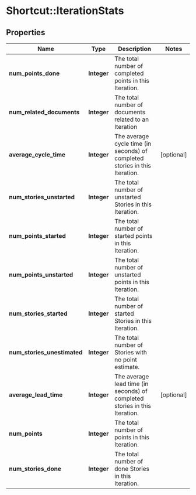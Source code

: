 # Shortcut::IterationStats

## Properties
Name | Type | Description | Notes
------------ | ------------- | ------------- | -------------
**num_points_done** | **Integer** | The total number of completed points in this Iteration. | 
**num_related_documents** | **Integer** | The total number of documents related to an Iteration | 
**average_cycle_time** | **Integer** | The average cycle time (in seconds) of completed stories in this Iteration. | [optional] 
**num_stories_unstarted** | **Integer** | The total number of unstarted Stories in this Iteration. | 
**num_points_started** | **Integer** | The total number of started points in this Iteration. | 
**num_points_unstarted** | **Integer** | The total number of unstarted points in this Iteration. | 
**num_stories_started** | **Integer** | The total number of started Stories in this Iteration. | 
**num_stories_unestimated** | **Integer** | The total number of Stories with no point estimate. | 
**average_lead_time** | **Integer** | The average lead time (in seconds) of completed stories in this Iteration. | [optional] 
**num_points** | **Integer** | The total number of points in this Iteration. | 
**num_stories_done** | **Integer** | The total number of done Stories in this Iteration. | 

